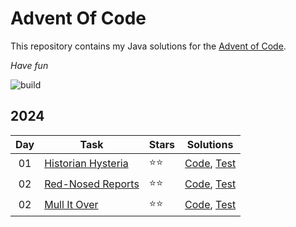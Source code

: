 # Advent Of Code
This repository contains my Java solutions for the [Advent of Code](https://adventofcode.com).

*Have fun*


![build](https://github.com/bqcuong/AdventOfCode/actions/workflows/maven.yml/badge.svg)

## 2024
| Day | Task                                                      | Stars | Solutions                                                                                                                    |
|:---:|-----------------------------------------------------------|:------|------------------------------------------------------------------------------------------------------------------------------|
| 01  | [Historian Hysteria](https://adventofcode.com/2024/day/1) | ⭐⭐    | [Code](src/main/java/org/advent_of_code/year2024/Day1.java), [Test](src/test/java/org/advent_of_code/year2024/Day1test.java) | 
| 02  | [Red-Nosed Reports](https://adventofcode.com/2024/day/2)  | ⭐⭐    | [Code](src/main/java/org/advent_of_code/year2024/Day2.java), [Test](src/test/java/org/advent_of_code/year2024/Day2test.java) |
| 02  | [Mull It Over](https://adventofcode.com/2024/day/3)       | ⭐⭐    | [Code](src/main/java/org/advent_of_code/year2024/Day3.java), [Test](src/test/java/org/advent_of_code/year2024/Day2test.java) |